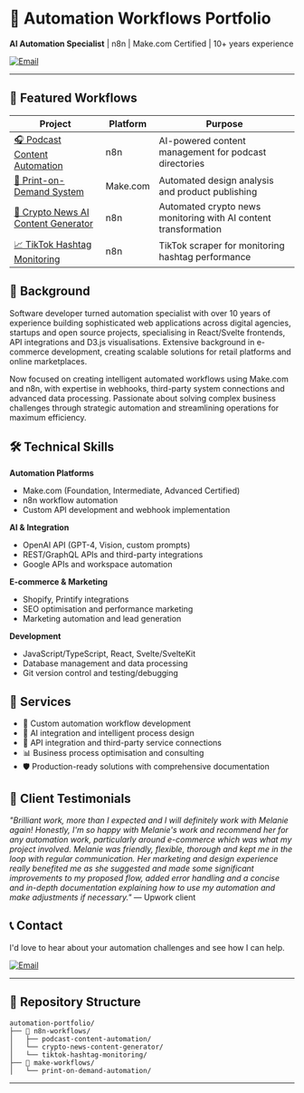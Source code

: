 # 🤖 Automation Workflows Portfolio

**AI Automation Specialist** | n8n | Make.com Certified | 10+ years experience

[![Email](https://img.shields.io/badge/Email-Contact-purple)](mailto:melaniemjudd@gmail.com)

---

## 🚀 Featured Workflows

| Project                                                                               | Platform | Purpose                                                         |
| ------------------------------------------------------------------------------------- | -------- | --------------------------------------------------------------- |
| [🎧 Podcast Content Automation](./n8n-workflows/podcast-content-automation/)          | n8n      | AI-powered content management for podcast directories           |
| [🎨 Print-on-Demand System](./make-workflows/print-on-demand-automation/)             | Make.com | Automated design analysis and product publishing                |
| [📰 Crypto News AI Content Generator](./n8n-workflows/crypto-news-content-generator/) | n8n      | Automated crypto news monitoring with AI content transformation |
| [📈 TikTok Hashtag Monitoring](./n8n-workflows/tiktok-hashtag-monitoring/)            | n8n      | TikTok scraper for monitoring hashtag performance               |

## 🏢 Background

Software developer turned automation specialist with over 10 years of experience building sophisticated web applications across digital agencies, startups and open source projects, specialising in React/Svelte frontends, API integrations and D3.js visualisations. Extensive background in e-commerce development, creating scalable solutions for retail platforms and online marketplaces.

Now focused on creating intelligent automated workflows using Make.com and n8n, with expertise in webhooks, third-party system connections and advanced data processing. Passionate about solving complex business challenges through strategic automation and streamlining operations for maximum efficiency.

## 🛠️ Technical Skills

**Automation Platforms**

- Make.com (Foundation, Intermediate, Advanced Certified)
- n8n workflow automation
- Custom API development and webhook implementation

**AI & Integration**

- OpenAI API (GPT-4, Vision, custom prompts)
- REST/GraphQL APIs and third-party integrations
- Google APIs and workspace automation

**E-commerce & Marketing**

- Shopify, Printify integrations
- SEO optimisation and performance marketing
- Marketing automation and lead generation

**Development**

- JavaScript/TypeScript, React, Svelte/SvelteKit
- Database management and data processing
- Git version control and testing/debugging

## 💼 Services

- 🔧 Custom automation workflow development
- 🤖 AI integration and intelligent process design
- 🔗 API integration and third-party service connections
- 📊 Business process optimisation and consulting
- 🛡️ Production-ready solutions with comprehensive documentation

## 🌟 Client Testimonials

_"Brilliant work, more than I expected and I will definitely work with Melanie again! Honestly, I'm so happy with Melanie's work and recommend her for any automation work, particularly around e-commerce which was what my project involved. Melanie was friendly, flexible, thorough and kept me in the loop with regular communication. Her marketing and design experience really benefited me as she suggested and made some significant improvements to my proposed flow, added error handling and a concise and in-depth documentation explaining how to use my automation and make adjustments if necessary."_ — Upwork client

## 📞 Contact

I'd love to hear about your automation challenges and see how I can help.

[![Email](https://img.shields.io/badge/Email-Contact-purple)](mailto:melaniemjudd@gmail.com)

---

## 📁 Repository Structure

```
automation-portfolio/
├── 📂 n8n-workflows/
│   ├── podcast-content-automation/
│   └── crypto-news-content-generator/
│   └── tiktok-hashtag-monitoring/
├── 📂 make-workflows/
│   └── print-on-demand-automation/
```

---
